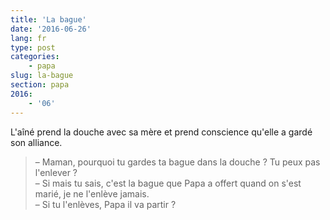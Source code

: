 ```yaml
---
title: 'La bague'
date: '2016-06-26'
lang: fr
type: post
categories:
    - papa
slug: la-bague
section: papa
2016:
    - '06'
---
```


L'aîné prend la douche avec sa mère et prend conscience qu'elle a gardé son alliance.

<!--more-->

> – Maman, pourquoi tu gardes ta bague dans la douche ? Tu peux pas l'enlever ?  
> – Si mais tu sais, c'est la bague que Papa a offert quand on s'est marié, je ne l'enlève jamais.  
> – Si tu l'enlèves, Papa il va partir ?
